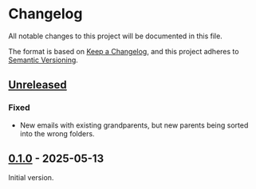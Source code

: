 # Changelog

All notable changes to this project will be documented in this file.

The format is based on [Keep a Changelog](https://keepachangelog.com/en/1.1.0/),
and this project adheres to [Semantic Versioning](https://semver.org/spec/v2.0.0.html).

## [Unreleased]

### Fixed

* New emails with existing grandparents, but new parents being sorted into the wrong folders.

## [0.1.0] - 2025-05-13

Initial version.

[unreleased]: https://github.com/y86-dev/lkml/compare/v0.1.0...HEAD
[0.1.0]: https://github.com/y86-dev/lkml/releases/tag/v0.1.0
